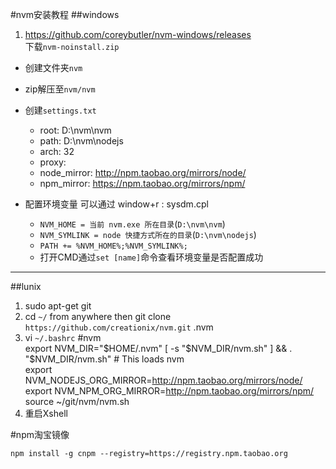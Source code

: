#nvm安装教程
##windows

1. https://github.com/coreybutler/nvm-windows/releases</br>
下载`nvm-noinstall.zip`
+ 创建文件夹`nvm`
+ zip解压至`nvm/nvm`
+ 创建`settings.txt `
 
  - root: D:\nvm\nvm   
  - path: D:\nvm\nodejs  
  - arch: 32  
  - proxy:   
  - node_mirror: http://npm.taobao.org/mirrors/node/
  - npm_mirror: https://npm.taobao.org/mirrors/npm/
  
  
+ 配置环境变量 可以通过 window+r  : sysdm.cpl

  + `NVM_HOME = 当前 nvm.exe 所在目录`(`D:\nvm\nvm`)
  + `NVM_SYMLINK = node 快捷方式所在的目录`(`D:\nvm\nodejs`)
  + `PATH += %NVM_HOME%;%NVM_SYMLINK%;`
  + 打开CMD通过`set [name]`命令查看环境变量是否配置成功


****

##lunix
1. sudo apt-get git
2. cd `~/` from anywhere then git clone `https://github.com/creationix/nvm.git` .nvm
3. vi `~/.bashrc`
  #nvm  
  export NVM_DIR="$HOME/.nvm"  
  [ -s "$NVM_DIR/nvm.sh" ] && . "$NVM_DIR/nvm.sh" # This loads nvm  
  export NVM_NODEJS_ORG_MIRROR=http://npm.taobao.org/mirrors/node/  
  export NVM_NPM_ORG_MIRROR=http://npm.taobao.org/mirrors/npm/  
  source ~/git/nvm/nvm.sh
4. 重启Xshell
  



#npm淘宝镜像

`npm install -g cnpm --registry=https://registry.npm.taobao.org`